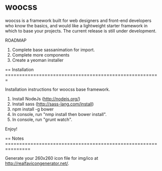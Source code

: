 woocss
======================================================================

woocss is a framework built for web designers and front-end developers who know the basics, and would like a lightweight starter framework in which to base your projects.
The current release is still under development.

ROADMAP

1. Complete base sassanimation for import.
2. Complete more components
3. Create a yeoman installer

== Installation =======================================================


Installation instructions for woocss base framework.

1. Install NodeJs (http://nodejs.org/)
2. Install sass (http://sass-lang.com/install)
3. npm install -g bower
4. In console, run "nmp install then bower install".
5. In console, run "grunt watch".

Enjoy!

== Notes ===============================================================

Generate your 260x260 icon file for img/ico at http://realfavicongenerator.net/.


